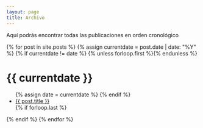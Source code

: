 ```yaml
---
layout: page
title: Archivo
---
```


<p class="message">
Aquí podrás encontrar todas las publicaciones en orden cronológico
</p>
<div id="archive">
{% for post in site.posts %}
  {% assign currentdate = post.date | date: "%Y" %}
  {% if currentdate != date %}
    {% unless forloop.first %}</ul>{% endunless %}
    <h1 id="y{{post.date | date: "%Y"}}">{{ currentdate }}</h1>
    <ul>
    {% assign date = currentdate %}
  {% endif %}
    <li><a href="{{ post.url }}">{{ post.title }}</a></li>
  {% if forloop.last %}</ul>{% endif %}
{% endfor %}
</div>
